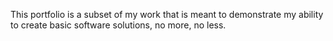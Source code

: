 This portfolio is a subset of my work that is meant to demonstrate my ability to create basic software solutions, no more, no less.
